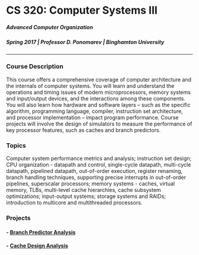 # CS 320: Computer Systems III
##### Advanced Computer Organization
##### Spring 2017 | Professor D. Ponomarev | Binghamton University

----

### Course Description
This course offers a comprehensive coverage of computer architecture and the internals of computer systems. You will learn and understand the operations and timing issues of modern microprocessors, memory systems and input/output devices, and the interactions among these components. You will also learn how hardware and software layers – such as the specific algorithm, programming language, compiler, instruction set architecture, and processor implementation – impact program performance. Course projects will involve the design of simulators to measure the performance of key processor features, such as caches and branch predictors.


### Topics
Computer system performance metrics and analysis; instruction set design; CPU organization - datapath and control, single-cycle datapath, multi-cycle datapath, pipelined datapath, out-of-order execution, register renaming, branch handling techniques, supporting precise interrupts in out-of-order pipelines, superscalar processors; memory systems - caches, virtual memory, TLBs, multi-level cache hierarchies, cache subsystem optimizations; input-output systems; storage systems and RAIDs; introduction to multicore and multithreaded processors.


### Projects

#### - [Branch Predictor Analysis](./branch-predictor/)

#### - [Cache Design Analysis](./cache/)
